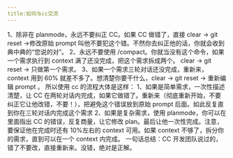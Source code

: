 ```yaml
---
title:如何与cc交流
---
```

1、除非在 planmode，永远不要纠正 CC。如果 CC 做错了，直接 clear → git reset ->修改原始 prompt 叫他不要犯这个错。不然你去纠正他的话，你就会收到典中典的“您说的对”。
2、永远不要使用 /compact。你就当没有这个命令，如果一个需求执行到 context 满了还没完成，把这个需求拆成两个。 clear → git reset → 只做第一个需求。
3、如果一个需求三轮对话还没完成，重新来，context 用到 60% 就差不多了。想清楚你要干什么，clear → git reset → 重新编辑 prompt 。
所以使用 cc 的流程大体是这样：
1、如果是简单需求，一次性描述清楚，让 CC 在两轮对话内完成，如果它做错了。重新来（彻底重新开始，不要纠正它让他改错，不要！），把避免这个错误放到原始 prompt 后面。如此反复直到你在三轮对话内完成这个需求
2、如果是复杂需求，使用 planmode，你可以在里面指出 CC 的错误，反复商量，让它修改 plan。最后让他一次性完成。注意，要保证他在完成时还有 10%左右的 context 可用。如果 context 不够了，拆分你的需求，直到可以在一个 context 内完成。
一句话总结：CC 开发团队说过的，错了不要改，直接重新来。没错，绝对是正解。